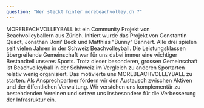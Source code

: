 ```yaml
---
question: "Wer steckt hinter morebeachvolley.ch ?"
---
```


MOREBEACHVOLLEYBALL ist ein Community Projekt von Beachvolleyballern aus Zürich.
Initiert wurde das Projekt von Constantin Quadt, Jonathan 'Joni' Beck und Matthias "Bunny" Bannert. 
Alle drei spielen seit vielen Jahren in der Schweiz Beachvolleyball. 
Die Leistungsklassen übergreifende Gemeinschaft war für uns dabei immer eine wichtiger Bestandteil unseres Sports. 
Trotz dieser besonderen, grossen Gemeinschaft ist Beachvolleyball in der Schhweiz im Vergleich zu anderen Sportarten
relativ wenig organisiert. Das motivierte uns MOREBEACHVOLLEYBALL zu starten. 
Als Ansprechpartner fördern wir den Austausch zwischen Aktiven und der öffentlichen Verwaltung.
Wir verstehen uns komplementär zu bestehdenden Vereinen und setzen uns insbesondere für die Verbesserung der Infrasruktur ein. 


